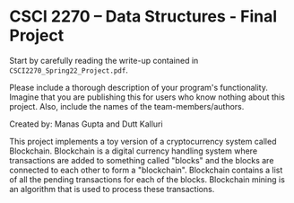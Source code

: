 # CSCI 2270 – Data Structures - Final Project 

Start by carefully reading the write-up contained in `CSCI2270_Spring22_Project.pdf`.

Please include a thorough description of your program's functionality. Imagine that you are publishing this for users who know nothing about this project. Also, include the names of the team-members/authors.

Created by: Manas Gupta and Dutt Kalluri

This project implements a toy version of a cryptocurrency system called Blockchain. Blockchain is a digital currency handling system where transactions are added to something called "blocks" and the blocks are connected to each other to form a "blockchain". Blockchain contains a list of all the pending transactions for each of the blocks. Blockchain mining is an algorithm that is used to process these transactions.
